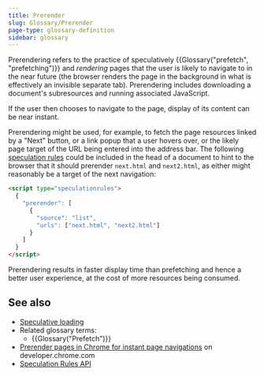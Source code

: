 ```yaml
---
title: Prerender
slug: Glossary/Prerender
page-type: glossary-definition
sidebar: glossary
---
```


Prerendering refers to the practice of speculatively {{Glossary("prefetch", "prefetching")}} and _rendering_ pages that the user is likely to navigate to in the near future (the browser renders the page in the background in what is effectively an invisible separate tab). Prerendering includes downloading a document's subresources and running associated JavaScript.

If the user then chooses to navigate to the page, display of its content can be near instant.

Prerendering might be used, for example, to fetch the page resources linked by a "Next" button, or a link popup that a user hovers over, or the likely page target of the URL being entered into the address bar. The following [speculation rules](/en-US/docs/Web/API/Speculation_Rules_API) could be included in the head of a document to hint to the browser that it should prerender `next.html` and `next2.html`, as either might reasonably be a target of the next navigation:

```html
<script type="speculationrules">
  {
    "prerender": [
      {
        "source": "list",
        "urls": ["next.html", "next2.html"]
      }
    ]
  }
</script>
```

Prerendering results in faster display time than prefetching and hence a better user experience, at the cost of more resources being consumed.

## See also

- [Speculative loading](/en-US/docs/Web/Performance/Guides/Speculative_loading)
- Related glossary terms:
  - {{Glossary("Prefetch")}}
- [Prerender pages in Chrome for instant page navigations](https://developer.chrome.com/docs/web-platform/prerender-pages#prerendering-from-the-address-bar) on developer.chrome.com
- [Speculation Rules API](/en-US/docs/Web/API/Speculation_Rules_API)
